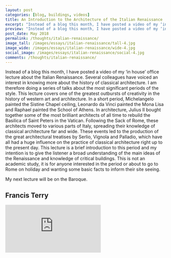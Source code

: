 ```yaml
---
layout: post
categories: [blog, buildings, videos]
title: An Introduction to the Architecture of the Italian Renaissance
excerpt: "Instead of a blog this month, I have posted a video of my ‘in house’ office lecture about the Italian Renaissance. This lecture covers one of the greatest outbursts of creativity in the history of western art and architecture."
preview: "Instead of a blog this month, I have posted a video of my ‘in house’ office lecture about the Italian Renaissance. This lecture covers one of the greatest outbursts of creativity in the history of western art and architecture."
post_date: May 2018
permalink: /thoughts/italian-renaissance/
image_tall: /images/essays/italian-renaissance/tall-4.jpg
image_wide: /images/essays/italian-renaissance/wide-4.jpg
social_image: /images/essays/italian-renaissance/social-4.jpg
comments: /thoughts/italian-renaissance/
---
```

<p>
	Instead of a blog this month, I have posted a video of my ‘in house’ office lecture about the Italian Renaissance. Several colleagues have voiced an interest in knowing more about the history of classical architecture. I am therefore doing a series of talks about the most significant periods of the style. This lecture covers one of the greatest outbursts of creativity in the history of western art and architecture. In a short period, Michelangelo painted the Sistine Chapel ceiling, Leonardo da Vinci painted the Mona Lisa and Raphael painted the School of Athens. In architecture, Julius II bought together some of the most brilliant architects of all time to rebuild the Basilica of Saint Peters in the Vatican. Following the Sack of Rome, these architects moved to various parts of Italy, spreading their knowledge of classical architecture far and wide. These events led to the production of the great architectural treatises by Serlio, Vignola and Palladio, which have all had a huge influence on the practice of classical architecture right up to the present day. This lecture is a brief introduction to this period and my intention is to give the listener a broad understanding of the main ideas of the Renaissance and knowledge of critical buildings. This is not an academic study, it is for anyone interested in the period or about to go to Rome on holiday and wanting some basic facts to inform their site seeing.
</p><p>
	My next lecture will be on the Baroque.
</p>

<h2>
	Francis Terry
</h2>

<div class="videoWrapper">
	<iframe src="https://www.youtube.com/embed/Gft1RbURauA" frameborder="0" allow="autoplay; encrypted-media" allowfullscreen></iframe>
</div>